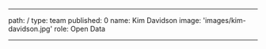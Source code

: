 ---
path: /
type: team
published: 0
name: Kim Davidson
image: 'images/kim-davidson.jpg'
role: Open Data

--------------------------------
